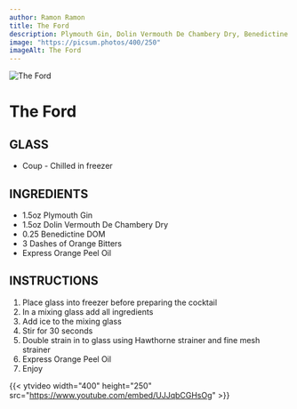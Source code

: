 ```yaml
---
author: Ramon Ramon
title: The Ford
description: Plymouth Gin, Dolin Vermouth De Chambery Dry, Benedictine DOM, Orange Bitters, Express Orange Peel
image: "https://picsum.photos/400/250"
imageAlt: The Ford
---
```


![The Ford](https://picsum.photos/400/250 "Picture of The Ford")

# The Ford

## GLASS

-   Coup - Chilled in freezer

## INGREDIENTS

-   1.5oz Plymouth Gin
-   1.5oz Dolin Vermouth De Chambery Dry
-   0.25 Benedictine DOM
-   3 Dashes of Orange Bitters
-   Express Orange Peel Oil

## INSTRUCTIONS

1. Place glass into freezer before preparing the cocktail
2. In a mixing glass add all ingredients
3. Add ice to the mixing glass
4. Stir for 30 seconds
5. Double strain in to glass using Hawthorne strainer and fine mesh strainer
6. Express Orange Peel Oil
7. Enjoy

{{< ytvideo width="400" height="250" src="https://www.youtube.com/embed/UJJqbCGHsOg" >}}
